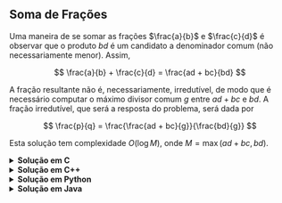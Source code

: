 ## Soma de Frações

Uma maneira de se somar as frações $\frac{a}{b}$ e $\frac{c}{d}$ é observar que o produto $bd$ é um candidato a denominador comum (não necessariamente menor). Assim,

$$
\frac{a}{b} + \frac{c}{d} = \frac{ad + bc}{bd}
$$

A fração resultante não é, necessariamente, irredutível, de modo que é necessário computar o máximo divisor comum $g$ entre $ad + bc$ e $bd$. A fração irredutível, que será a resposta do problema, será dada por

$$
\frac{p}{q} = \frac{\frac{ad + bc}{g}}{\frac{bd}{g}}
$$

Esta solução tem complexidade $O(\log M)$, onde $M = \max(ad + bc, bd)$.

<details>
    <summary><b>Solução em C</b></summary>

```c
#include <stdio.h>

int gcd(int a, int b)
{
    return b ? gcd(b, a % b) : a;
}

int main()
{
    int a, b, c, d;
    scanf("%d %d %d %d", &a, &b, &c, &d);

    int p = a*d + b*c;
    int q = b*d;
    int g = gcd(p, q);

    printf("%d %d\n", p/g, q/g);

    return 0;
}
```
</details>


<details>
    <summary><b>Solução em C++</b></summary>

```cpp
#include <bits/stdc++.h>

using namespace std;

int main()
{
    int a, b, c, d;
    cin >> a >> b >> c >> d;

    int p = a*d + b*c;
    int q = b*d;
    int g = gcd(p, q);

    cout << p/g << ' ' << q/g << '\n';

    return 0;
}
```
</details>


<details>
    <summary><b>Solução em Python</b></summary>

```Python
from math import gcd

a, b, c, d = map(int, input().split())

p = a*d + b*c
q = b*d
g = gcd(p, q)

print(f'{p//g} {q//g}')
```
</details>


<details>
    <summary><b>Solução em Java</b></summary>

```java
import java.util.Scanner;
import java.math.BigInteger;

public class solution {
    public static void main(String[] args) {
        Scanner scanner = new Scanner(System.in);

        int a = scanner.nextInt();
        int b = scanner.nextInt();
        int c = scanner.nextInt();
        int d = scanner.nextInt();

        BigInteger p = BigInteger.valueOf(a*d + b*c);
        BigInteger q = BigInteger.valueOf(b*d);
        BigInteger g = p.gcd(q);

        p = p.divide(g);
        q = q.divide(g);

        System.out.println(p.toString() + " " + q.toString());
    }
}
```
</details>
